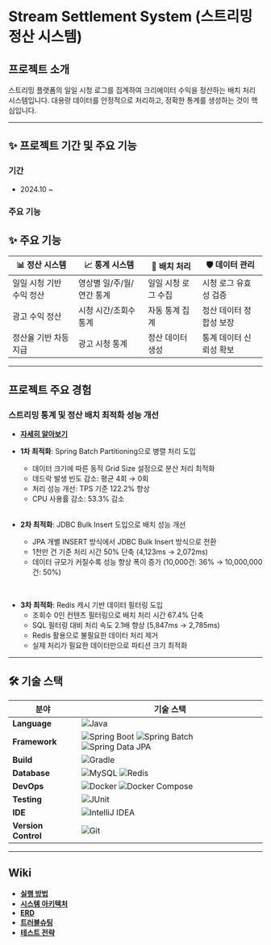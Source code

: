 # Stream Settlement System (스트리밍 정산 시스템)

## 프로젝트 소개

스트리밍 플랫폼의 일일 시청 로그를 집계하여 크리에이터 수익을 정산하는 배치 처리 시스템입니다. 대용량 데이터를 안정적으로 처리하고, 정확한 통계를 생성하는 것이 핵심입니다.

---

## ✨ 프로젝트 기간 및 주요 기능

### 기간

- 2024.10 ~

### 주요 기능

## ✨ 주요 기능

| 📊 정산 시스템 | 📈 통계 시스템 |🔄 배치 처리 | 🛡 데이터 관리 |
|--------------|--------------|--------------|--------------|
| 일일 시청 기반 수익 정산 | 영상별 일/주/월/연간 통계 |일일 시청 로그 수집 | 시청 로그 유효성 검증 |
| 광고 수익 정산 | 시청 시간/조회수 통계 |자동 통계 집계 | 정산 데이터 정합성 보장 |
| 정산율 기반 차등 지급 | 광고 시청 통계 |정산 데이터 생성 | 통계 데이터 신뢰성 확보 |


---

## 프로젝트 주요 경험
### 스트리밍 통계 및 정산 배치 최적화 성능 개선
- **[자세히 알아보기](https://github.com/garamflow/stream-settlement/wiki/%EC%8A%A4%ED%8A%B8%EB%A6%AC%EB%B0%8D-%ED%86%B5%EA%B3%84-%EB%B0%8F-%EC%A0%95%EC%82%B0-%EB%B0%B0%EC%B9%98-%EC%B5%9C%EC%A0%81%ED%99%94-%ED%9E%88%EC%8A%A4%ED%86%A0%EB%A6%AC)**

- **1차 최적화**: Spring Batch Partitioning으로 병렬 처리 도입
  - 데이터 크기에 따른 동적 Grid Size 설정으로 분산 처리 최적화
  - 데드락 발생 빈도 감소: 평균 4회 → 0회
  - 처리 성능 개선: TPS 기준 122.2% 향상
  - CPU 사용률 감소: 53.3% 감소

  <br>

- **2차 최적화**: JDBC Bulk Insert 도입으로 배치 성능 개선
  - JPA 개별 INSERT 방식에서 JDBC Bulk Insert 방식으로 전환
  - 1천만 건 기준 처리 시간 50% 단축 (4,123ms → 2,072ms)
  - 데이터 규모가 커질수록 성능 향상 폭이 증가 (10,000건: 36% → 10,000,000건: 50%)

<br>

- **3차 최적화**: Redis 캐시 기반 데이터 필터링 도입
  - 조회수 0인 컨텐츠 필터링으로 배치 처리 시간 67.4% 단축
  - SQL 필터링 대비 처리 속도 2.1배 향상 (5,847ms → 2,785ms)
  - Redis 활용으로 불필요한 데이터 처리 제거
  - 실제 처리가 필요한 데이터만으로 파티션 크기 최적화

---

## 🛠️ 기술 스택
| 분야            | 기술 스택                                                                                                      |
  |-----------------|----------------------------------------------------------------------------------------------------------------|
| **Language**    | ![Java](https://img.shields.io/badge/Java-21-%23ED8B00?logo=openjdk&logoColor=white) |
| **Framework**   | ![Spring Boot](https://img.shields.io/badge/Spring%20Boot-3.3-%236DB33F?logo=spring-boot&logoColor=white) ![Spring Batch](https://img.shields.io/badge/Spring%20Batch-3.3.4-%236DB33F?logo=spring&logoColor=white) ![Spring Data JPA](https://img.shields.io/badge/Spring%20Data%20JPA-%236DB33F?logo=spring&logoColor=white)       |
| **Build**       | ![Gradle](https://img.shields.io/badge/Gradle-%2302303A?logo=gradle&logoColor=white)                           |
| **Database**    | ![MySQL](https://img.shields.io/badge/MySQL-8.0-%234479A1?logo=mysql&logoColor=white) ![Redis](https://img.shields.io/badge/Redis-%23DC382D?logo=redis&logoColor=white)                           |
| **DevOps**      | ![Docker](https://img.shields.io/badge/Docker-%232496ED?logo=docker&logoColor=white) ![Docker Compose](https://img.shields.io/badge/Docker%20Compose-%232496ED?logo=docker&logoColor=white)                           |
| **Testing**     | ![JUnit](https://img.shields.io/badge/JUnit-5-%2325A162?logo=junit5&logoColor=white)                           |
| **IDE**         | ![IntelliJ IDEA](https://img.shields.io/badge/IntelliJ%20IDEA-%23000000?logo=intellij-idea&logoColor=white)    |
| **Version Control** | ![Git](https://img.shields.io/badge/Git-%23F05032?logo=git&logoColor=white)                               |

---

## Wiki

- **[실행 방법](https://github.com/garamflow/stream-settlement/wiki#%EC%8B%A4%ED%96%89-%EB%B0%A9%EB%B2%95)**
- **[시스템 아키텍처](../../wiki/Architecture)**
- **[ERD](../../wiki/ERD)**
- **[트러블슈팅](https://github.com/garamflow/stream-settlement/wiki#%ED%8A%B8%EB%9F%AC%EB%B8%94%EC%8A%88%ED%8C%85)**
- **[테스트 전략](https://github.com/garamflow/stream-settlement/wiki#%ED%85%8C%EC%8A%A4%ED%8A%B8-%EC%A0%84%EB%9E%B5)**
